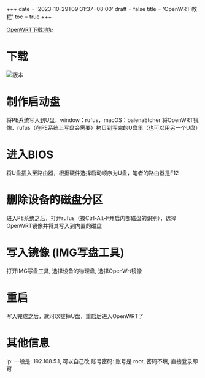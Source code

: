 +++
date = '2023-10-29T09:31:37+08:00'
draft = false
title = 'OpenWRT 教程'
toc = true
+++

[OpenWRT下载地址](https://lidrive.vip/)
# 下载
![版本](https://www.caoyang2002.top/usr/uploads/2023/12/3668705269.png)

# 制作启动盘
将PE系统写入到U盘，window：rufus，macOS：balenaEtcher
将OpenWRT镜像、rufus（在PE系统上写盘会需要）拷贝到写完的U盘里（也可以用另一个U盘）

# 进入BIOS
将U盘插入至路由器，根据硬件选择启动顺序为U盘，笔者的路由器是F12
# 删除设备的磁盘分区
进入PE系统之后，打开rufus（按Ctrl-Alt-F开启内部磁盘的识别），选择OpenWRT镜像并将其写入到内置的磁盘
# 写入镜像 (IMG写盘工具)
打开IMG写盘工具, 选择设备的物理盘, 选择OpenWrt镜像
# 重启
写入完成之后，就可以拔掉U盘，重启后进入OpenWRT了

# 其他信息
ip: 一般是: 192.168.5.1, 可以自己改
账号密码: 账号是 root, 密码不填, 直接登录即可
